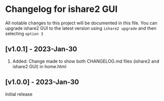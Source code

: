 # Changelog for ishare2 GUI
All notable changes to this project will be documented in this file. You can upgrade ishare2 GUI to the latest version using `ishare2 upgrade` and then selecting `option 3`

## [v1.0.1] - 2023-Jan-30
1) Added: Change made to show both CHANGELOG.md files (ishare2 and ishare2 GUI) in home.html

## [v1.0.0] - 2023-Jan-30
Initial release
